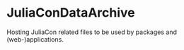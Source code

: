 # JuliaConDataArchive

Hosting JuliaCon related files to be used by packages and (web-)applications.
